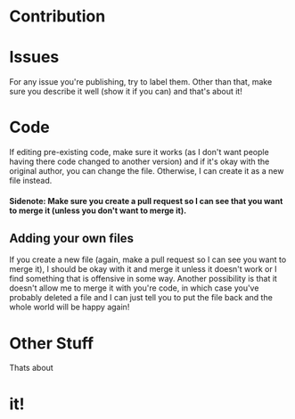 # Contribution

# Issues

For any issue you're publishing, try to label them. Other than that, make sure you describe it well (show it if you can) and that's about it!

# Code

If editing pre-existing code, make sure it works (as I don't want people having there code changed to another version) and if it's okay with the original author,
you can change the file. Otherwise, I can create it as a new file instead. 

 #### Sidenote: Make sure you create a pull request so I can see that you want to merge it (unless you don't want to merge it).
 
## Adding your own files

If you create a new file (again, make a pull request so I can see you want to merge it), I should be okay with it and merge it unless it doesn't work or I find something that 
is offensive in some way. Another possibility is that it doesn't allow me to merge it with you're code, in which case you've probably deleted a file and I can just tell
you to put the file back and the whole world will be happy again!

# Other Stuff

Thats about 
# it!

